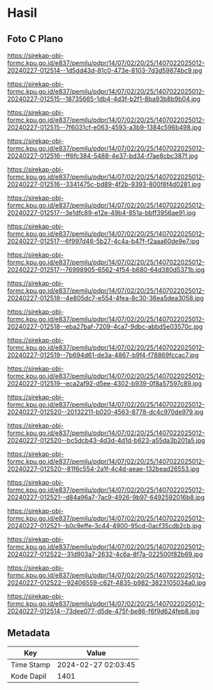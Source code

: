 # Hasil

## Foto C Plano

https://sirekap-obj-formc.kpu.go.id/e837/pemilu/pdpr/14/07/02/20/25/1407022025012-20240227-012514--1d5dd43d-81c0-473e-8103-7d3d59874bc9.jpg

https://sirekap-obj-formc.kpu.go.id/e837/pemilu/pdpr/14/07/02/20/25/1407022025012-20240227-012515--18735665-1db4-4d3f-b2f1-8ba93b8b9b04.jpg

https://sirekap-obj-formc.kpu.go.id/e837/pemilu/pdpr/14/07/02/20/25/1407022025012-20240227-012515--7f6031cf-e063-4593-a3b9-1384c596b498.jpg

https://sirekap-obj-formc.kpu.go.id/e837/pemilu/pdpr/14/07/02/20/25/1407022025012-20240227-012516--ff6fc384-5488-4e37-bd34-f7ae8cbc387f.jpg

https://sirekap-obj-formc.kpu.go.id/e837/pemilu/pdpr/14/07/02/20/25/1407022025012-20240227-012516--3341475c-bd89-4f2b-9393-800f8f4d0281.jpg

https://sirekap-obj-formc.kpu.go.id/e837/pemilu/pdpr/14/07/02/20/25/1407022025012-20240227-012517--3e1dfc89-e12e-49b4-851a-bbff3956ae91.jpg

https://sirekap-obj-formc.kpu.go.id/e837/pemilu/pdpr/14/07/02/20/25/1407022025012-20240227-012517--6f997d46-5b27-4c4a-b47f-f2aaa60de9e7.jpg

https://sirekap-obj-formc.kpu.go.id/e837/pemilu/pdpr/14/07/02/20/25/1407022025012-20240227-012517--76998905-6562-4f54-b680-64d380d5371b.jpg

https://sirekap-obj-formc.kpu.go.id/e837/pemilu/pdpr/14/07/02/20/25/1407022025012-20240227-012518--4e805dc7-e554-4fea-8c30-36ea5dea3058.jpg

https://sirekap-obj-formc.kpu.go.id/e837/pemilu/pdpr/14/07/02/20/25/1407022025012-20240227-012518--eba27baf-7209-4ca7-9dbc-abbd5e03570c.jpg

https://sirekap-obj-formc.kpu.go.id/e837/pemilu/pdpr/14/07/02/20/25/1407022025012-20240227-012519--7b694d61-de3a-4867-b9f4-f78869fccac7.jpg

https://sirekap-obj-formc.kpu.go.id/e837/pemilu/pdpr/14/07/02/20/25/1407022025012-20240227-012519--eca2af92-d5ee-4302-b939-0f8a57597c89.jpg

https://sirekap-obj-formc.kpu.go.id/e837/pemilu/pdpr/14/07/02/20/25/1407022025012-20240227-012520--20132211-b020-4563-8778-dc4c970de979.jpg

https://sirekap-obj-formc.kpu.go.id/e837/pemilu/pdpr/14/07/02/20/25/1407022025012-20240227-012520--bc5dcb43-4d3d-4d1d-b623-a55da3b201a5.jpg

https://sirekap-obj-formc.kpu.go.id/e837/pemilu/pdpr/14/07/02/20/25/1407022025012-20240227-012520--81f6c554-2a1f-4c4d-aeae-132bead26553.jpg

https://sirekap-obj-formc.kpu.go.id/e837/pemilu/pdpr/14/07/02/20/25/1407022025012-20240227-012521--d84a96a7-7ac9-4926-9b97-6492592016b8.jpg

https://sirekap-obj-formc.kpu.go.id/e837/pemilu/pdpr/14/07/02/20/25/1407022025012-20240227-012521--b0c9effe-3c44-4900-95cd-0acf35cdb2cb.jpg

https://sirekap-obj-formc.kpu.go.id/e837/pemilu/pdpr/14/07/02/20/25/1407022025012-20240227-012522--31d903a7-2632-4c6a-8f7a-022500f82b69.jpg

https://sirekap-obj-formc.kpu.go.id/e837/pemilu/pdpr/14/07/02/20/25/1407022025012-20240227-012522--92406559-c62f-4835-b982-3823105034a0.jpg

https://sirekap-obj-formc.kpu.go.id/e837/pemilu/pdpr/14/07/02/20/25/1407022025012-20240227-012514--73dee077-d5de-475f-be86-f6f9d624feb8.jpg


## Metadata

| Key        | Value               |
| ---------- | ------------------- |
| Time Stamp | 2024-02-27 02:03:45 |
| Kode Dapil | 1401                |



